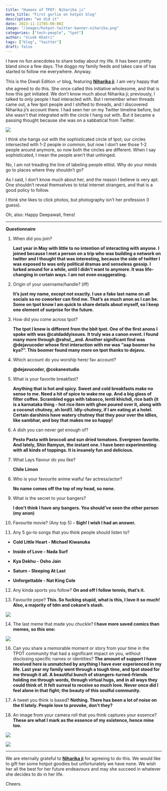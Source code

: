 ```yaml
---
title: "Humans of TPOT: Niharika ji"
meta_title: "First gorlie on hotpot blog"
description: "we did it"
date: 2023-11-11T05:00:00Z
image: "/images/hotpot-twitter-banner-niharika.png"
categories: ["tech-people", "tpot"]
author: "Vivek Khatri"
tags: ["blog", "twitter"]
draft: false
---
```

I have no fun anecdotes to share today about my life. It has been pretty bland since a few days. The doggo my family feeds and takes care of has started to follow me everywhere. Anyway.

This is the Diwali Edition 🪔 blog, featuring **[Niharika ji](https://x.com/Niharika__rao?s=20)**. I am very happy that she agreed to do this. She once called this initiative wholesome, and that is how this got initiated. We don’t know much about Niharika ji; previously, I talked to only people I had interacted with. But I remember when threads came out, a few tpot people and I shifted to threads, and I discovered Niharika ji’s account there. I had seen her on my Twitter timeline before, but she wasn't that integrated with the circle I hang out with. But it became a passing thought because she was on a sabbatical from Twitter.

[![](https://substack-post-media.s3.amazonaws.com/public/images/f87f557b-0d48-4f01-b18e-a652e040a0b7_400x400.jpeg)](https://substackcdn.com/image/fetch/f_auto,q_auto:good,fl_progressive:steep/https%3A%2F%2Fsubstack-post-media.s3.amazonaws.com%2Fpublic%2Fimages%2Ff87f557b-0d48-4f01-b18e-a652e040a0b7_400x400.jpeg)

I think she hangs out with the sophisticated circle of tpot; our circles intersected with 1-2 people in common, but now I don’t see those 1-2 people around anymore, so now both the circles are different. When I say sophisticated, I mean the people aren’t that unhinged.

No, I am not treading the line of labeling people elitist. Why do your minds go to places where they shouldn’t go?

As I said, I don’t know much about her, and the reason I believe is very apt. One shouldn’t reveal themselves to total internet strangers, and that is a good policy to follow.

I think she likes to click photos, but photography isn’t her profession (I guess).

Oh, also: Happy Deepawali, frens!

* * *

**Questionnaire**

1.  When did you join?
    
    **Last year in May with little to no intention of interacting with anyone. I joined because I met a person on a trip who was building a network on twitter and I thought that was interesting, because the side of twitter I was exposed to was only political dramas and senseless gossip. I lurked around for a while, until I didn't want to anymore. It was life-changing in certain ways. I am not even exaggerating.**
    
2.  Origin of your username/handle? (iff)
    
    **It’s just my name, except not exactly. I use a fake last name on all socials so no coworker can find me. That’s as much anon as I can be. Some on tpot know I am quick to share details about myself, so I keep one element of surprise for the future.**
    
3.  How did you come across tpot?
    
    **The tpot I knew is different from the bbit tpot. One of the first anons I spoke with was @catdaddyissues. It truly was a canon event. I found many more through @rahul\_\_and. Another significant find was @dejavucoder whose first interaction with me was “aap boomer ho kya?”. This boomer found many more on tpot thanks to dejavu.**
    
4.  Which account do you worship here/ fav account?
    
    **@dejavucoder, @cokanestudio**
    
5.  What is your favorite breakfast?
    
    **Anything that is hot and spicy. Sweet and cold breakfasts make no sense to me. Need a hit of spice to wake me up. And a big glass of filter coffee. Scrambled eggs with tabasco, lentil khichdi, rice bath (it is a karnataka thing - hot rice item with ghee poured over it, along with a coconut chutney, ah lord!). Idly-chutney, if I am eating at a hotel. Certain darshinis have watery chutney that they pour over the idlies, like sambhar, and boy that makes me so happy!**
    
6.  A dish you can never get enough of?
    
    **Pesto Pasta with broccoli and sun dried tomatoes. Evergreen favorite. And lately, Shin Ramyun, the instant one. I have been experimenting with all kinds of toppings. It is insanely fun and delicious.**
    
7.  What Lays flavour do you like?
    
    **Chile Limon**
    
8.  Who is your favourite anime waifu/ fav actress/actor?
    
    **No name comes off the top of my head, so none.**
    
9.  What is the secret to your bangers?
    
    **I don’t think I have any bangers. You should’ve seen the other person (my anon)**
    
10.  Favourite movie? (Any top 5) **- Sigh! I wish I had an answer.**
    
11.  Any 5 go-to songs that you think people should listen to?
    
*   **Cold Little Heart - Michael Kiwanuka**
    
*   **Inside of Love - Nada Surf**
    
*   **Kya Dekhu - Osho Jain**
    
*   **Saturn - Sleeping At Last**
    
*   **Unforgettable - Nat King Cole**
        
12.  Any kinda sports you follow?
    **On and off I follow tennis, that’s it.**
    
13.  Favourite pepe?
    **This. So fucking stupid, what is this, I love it so much! Also, a majority of tdm and cokane’s stash.**
    

[![](https://substack-post-media.s3.amazonaws.com/public/images/4c68c112-b3fa-4d32-bd82-d72a7a02ba6a_200x159.jpeg)](https://substackcdn.com/image/fetch/f_auto,q_auto:good,fl_progressive:steep/https%3A%2F%2Fsubstack-post-media.s3.amazonaws.com%2Fpublic%2Fimages%2F4c68c112-b3fa-4d32-bd82-d72a7a02ba6a_200x159.jpeg)

14.  The last meme that made you chuckle?
    **I have more saved comics than memes, so this one:**
    

[![](https://substack-post-media.s3.amazonaws.com/public/images/5951bdc9-2909-425f-a4a9-e46a93c43cc5_1080x1080.jpeg)](https://substackcdn.com/image/fetch/f_auto,q_auto:good,fl_progressive:steep/https%3A%2F%2Fsubstack-post-media.s3.amazonaws.com%2Fpublic%2Fimages%2F5951bdc9-2909-425f-a4a9-e46a93c43cc5_1080x1080.jpeg)

16.  Can you share a memorable moment or story from your time in the TPOT community that had a significant impact on you, without disclosing specific names or identities?
    **The amount of support I have received here is unmatched by anything I have ever experienced in my life. Last year my family went through a tough time, and tpot stood for me through it all. A beautiful bunch of strangers-turned-friends holding me through words, through virtual hugs, and in all ways they could think of. It felt surreal to receive so much love. Never once did I feel alone in that fight; the beauty of this soulful community.**
    
17.  A tweet you think is based?
    **Nothing. There has been a lot of noise on the tl lately. People love to provoke, don’t they?**
    
18.  An image from your camera roll that you think captures your essence?
    **These are what I mark as the essence of my existence, hence mine too.**
    

[![](https://substack-post-media.s3.amazonaws.com/public/images/41644cc1-d2d6-413b-8ac2-3819f3660612_1599x1600.jpeg)](https://substackcdn.com/image/fetch/f_auto,q_auto:good,fl_progressive:steep/https%3A%2F%2Fsubstack-post-media.s3.amazonaws.com%2Fpublic%2Fimages%2F41644cc1-d2d6-413b-8ac2-3819f3660612_1599x1600.jpeg)

[![](https://substack-post-media.s3.amazonaws.com/public/images/e9af0432-46d6-4f18-8b2d-1dde501b615c_1165x1600.jpeg)](https://substackcdn.com/image/fetch/f_auto,q_auto:good,fl_progressive:steep/https%3A%2F%2Fsubstack-post-media.s3.amazonaws.com%2Fpublic%2Fimages%2Fe9af0432-46d6-4f18-8b2d-1dde501b615c_1165x1600.jpeg)

* * *

We are eternally grateful to **[Niharika ji](https://x.com/Niharika__rao?s=20)** for agreeing to do this. We would like to gift her some hotpot goodies but unfortunately we have none. We wish her all the best for her future endeavours and may she succeed in whatever she decides to do in her life.

Cheers.